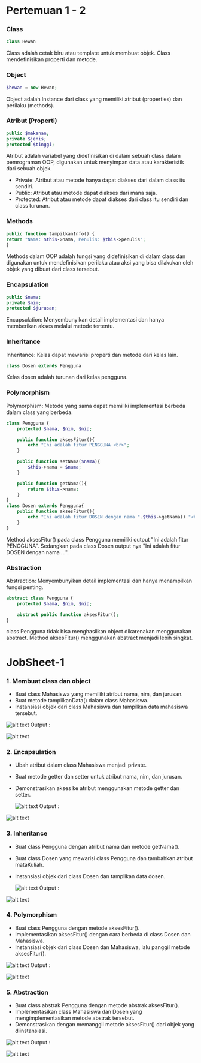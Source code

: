 # Pertemuan 1 - 2
### Class
```php
class Hewan
```
Class adalah cetak biru atau template untuk membuat objek. Class mendefinisikan properti dan metode.
### Object
```php
$hewan = new Hewan;
```
Object adalah Instance dari class yang memiliki atribut (properties) dan perilaku (methods).
### Atribut (Properti)
```php
public $makanan;
private $jenis;
protected $tinggi;
```
Atribut adalah variabel yang didefinisikan di dalam sebuah class dalam pemrograman OOP, digunakan untuk menyimpan data atau karakteristik dari sebuah objek. 

* Private: Atribut atau metode hanya dapat diakses dari dalam class itu sendiri.
* Public: Atribut atau metode dapat diakses dari mana saja.
* Protected: Atribut atau metode dapat diakses dari class itu sendiri dan class turunan.
### Methods
```php
public function tampilkanInfo() {
return "Nama: $this->nama, Penulis: $this->penulis";
}
```
Methods dalam OOP adalah fungsi yang didefinisikan di dalam class dan digunakan untuk mendefinisikan perilaku atau aksi yang bisa dilakukan oleh objek yang dibuat dari class tersebut.
### Encapsulation
```php
public $nama;
private $nim;
protected $jurusan;
```
Encapsulation: Menyembunyikan detail implementasi dan hanya memberikan
akses melalui metode tertentu.
### Inheritance
Inheritance: Kelas dapat mewarisi properti dan metode dari kelas lain.
```php
class Dosen extends Pengguna
```
Kelas dosen adalah turunan dari kelas pengguna.
### Polymorphism
Polymorphism: Metode yang sama dapat memiliki implementasi berbeda
dalam class yang berbeda.
```php
class Pengguna {
    protected $nama, $nim, $nip;

    public function aksesFitur(){
        echo "Ini adalah fitur PENGGUNA <br>";
    }

    public function setNama($nama){
        $this->nama = $nama;
    }

    public function getNama(){
        return $this->nama;
    }
}
class Dosen extends Pengguna{
    public function aksesFitur(){
        echo "Ini adalah fitur DOSEN dengan nama ".$this->getNama()."<br>";
    }
}
```
Method aksesFitur() pada class Pengguna memiliki output "Ini adalah fitur PENGGUNA".
Sedangkan pada class Dosen output nya "Ini adalah fitur DOSEN dengan nama ...".
### Abstraction
Abstraction: Menyembunyikan detail implementasi dan hanya menampilkan
fungsi penting.
```php
abstract class Pengguna {
    protected $nama, $nim, $nip;

    abstract public function aksesFitur();
}
```
class Pengguna tidak bisa menghasilkan object dikarenakan menggunakan abstract.
Method aksesFitur() menggunakan abstract menjadi lebih singkat.
# JobSheet-1
### 1. Membuat class dan object
* Buat class Mahasiswa yang memiliki atribut nama, nim, dan jurusan.
* Buat metode tampilkanData() dalam class Mahasiswa.
* Instansiasi objek dari class Mahasiswa dan tampilkan data mahasiswa tersebut.
  
![alt text](https://github.com/DimasArya1405/Praktikum_Web_2/blob/main/JobSheet-1/img_pweb_2/class%20%26%20object.png)
Output :

![alt text](https://github.com/DimasArya1405/Praktikum_Web_2/blob/main/JobSheet-1/img_pweb_2/1.png)
### 2. Encapsulation
* Ubah atribut dalam class Mahasiswa menjadi private.
* Buat metode getter dan setter untuk atribut nama, nim, dan jurusan.
* Demonstrasikan akses ke atribut menggunakan metode getter dan setter.

  ![alt text](https://github.com/DimasArya1405/Praktikum_Web_2/blob/main/JobSheet-1/img_pweb_2/encapsulation.png)
Output :

![alt text](https://github.com/DimasArya1405/Praktikum_Web_2/blob/main/JobSheet-1/img_pweb_2/2.png)
### 3. Inheritance
* Buat class Pengguna dengan atribut nama dan metode getNama().
* Buat class Dosen yang mewarisi class Pengguna dan tambahkan atribut
mataKuliah.
* Instansiasi objek dari class Dosen dan tampilkan data dosen.

  ![alt text](https://github.com/DimasArya1405/Praktikum_Web_2/blob/main/JobSheet-1/img_pweb_2/inheritance.png)
Output :

![alt text](https://github.com/DimasArya1405/Praktikum_Web_2/blob/main/JobSheet-1/img_pweb_2/3.png)
### 4. Polymorphism
* Buat class Pengguna dengan metode aksesFitur().
* Implementasikan aksesFitur() dengan cara berbeda di class Dosen dan
Mahasiswa.
* Instansiasi objek dari class Dosen dan Mahasiswa, lalu panggil metode
aksesFitur().

![alt text](https://github.com/DimasArya1405/Praktikum_Web_2/blob/main/JobSheet-1/img_pweb_2/polymorphism.png)
Output :

![alt text](https://github.com/DimasArya1405/Praktikum_Web_2/blob/main/JobSheet-1/img_pweb_2/4.png)
### 5. Abstraction
* Buat class abstrak Pengguna dengan metode abstrak aksesFitur().
* Implementasikan class Mahasiswa dan Dosen yang mengimplementasikan
metode abstrak tersebut.
* Demonstrasikan dengan memanggil metode aksesFitur() dari objek yang
diinstansiasi.

![alt text](https://github.com/DimasArya1405/Praktikum_Web_2/blob/main/JobSheet-1/img_pweb_2/abstract.png)
Output :

![alt text](https://github.com/DimasArya1405/Praktikum_Web_2/blob/main/JobSheet-1/img_pweb_2/4.png)





  
